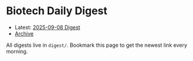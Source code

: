 # Biotech Daily Digest

- Latest: [2025-09-08 Digest](digest/2025-09-08.md)
- [Archive](archive.md)

All digests live in `digest/`. Bookmark this page to get the newest link every morning.
